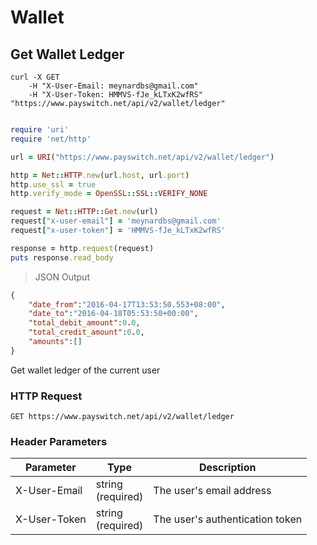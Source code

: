 # Wallet

## Get Wallet Ledger

```shell
curl -X GET 
    -H "X-User-Email: meynardbs@gmail.com" 
    -H "X-User-Token: HMMVS-fJe_kLTxK2wfRS" 
"https://www.payswitch.net/api/v2/wallet/ledger"
```

```python

```

```ruby
require 'uri'
require 'net/http'

url = URI("https://www.payswitch.net/api/v2/wallet/ledger")

http = Net::HTTP.new(url.host, url.port)
http.use_ssl = true
http.verify_mode = OpenSSL::SSL::VERIFY_NONE

request = Net::HTTP::Get.new(url)
request["x-user-email"] = 'meynardbs@gmail.com'
request["x-user-token"] = 'HMMVS-fJe_kLTxK2wfRS'

response = http.request(request)
puts response.read_body
```
> JSON Output

```json
{
    "date_from":"2016-04-17T13:53:50.553+08:00",
    "date_to":"2016-04-18T05:53:50+00:00",
    "total_debit_amount":0.0,
    "total_credit_amount":0.0,
    "amounts":[]
}
```
Get wallet ledger of the current user

### HTTP Request

`GET https://www.payswitch.net/api/v2/wallet/ledger`

### Header Parameters

Parameter | Type | Description
--------- | ------- | -----------
X-User-Email | string<br/>(required) | The user's email address
X-User-Token | string<br/>(required) | The user's authentication token
